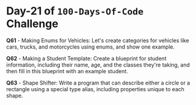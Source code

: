 # Day-21 of `100-Days-Of-Code` Challenge

**Q61** - Making Enums for Vehicles: Let's create categories for vehicles like cars, trucks, and motorcycles using enums, and show one example.


**Q62** - Making a Student Template: Create a blueprint for student information, including their name, age, and the classes they're taking, and then fill in this blueprint with an       example student.
 
**Q63** - Shape Shifter: Write a program that can describe either a circle or a rectangle using a special type alias, including properties unique to each shape.
 


 